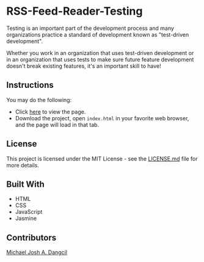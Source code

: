 # RSS-Feed-Reader-Testing
Testing is an important part of the development process and many organizations practice a standard of development known as "test-driven development". 

Whether you work in an organization that uses test-driven development or in an organization that uses tests to make sure future feature development doesn't break existing features, it's an important skill to have!


## Instructions
You may do the following: 
+ Click [here](https://michaeljoshdangcil.github.io/RSS-Feed-Reader-Testing/) to view the page.
+ Download the project, open `index.html` in your favorite web browser, and the page will load in that tab.


## License
This project is licensed under the MIT License - see the [LICENSE.md](https://github.com/MichaelJoshDangcil/RSS-Feed-Reader-Testing/blob/master/LICENSE) file for more details.

## Built With
+ HTML
+ CSS
+ JavaScript
+ Jasmine

## Contributors
[Michael Josh A. Dangcil](https://github.com/MichaelJoshDangcil)